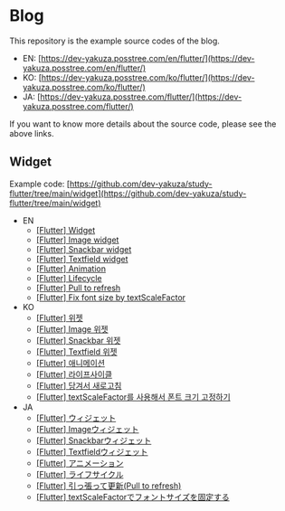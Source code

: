 # Blog

This repository is the example source codes of the blog.

- EN: [https://dev-yakuza.posstree.com/en/flutter/](https://dev-yakuza.posstree.com/en/flutter/)
- KO: [https://dev-yakuza.posstree.com/ko/flutter/](https://dev-yakuza.posstree.com/ko/flutter/)
- JA: [https://dev-yakuza.posstree.com/flutter/](https://dev-yakuza.posstree.com/flutter/)

If you want to know more details about the source code, please see the above links.

## Widget

Example code: [https://github.com/dev-yakuza/study-flutter/tree/main/widget](https://github.com/dev-yakuza/study-flutter/tree/main/widget)

- EN
  - [[Flutter] Widget](https://dev-yakuza.posstree.com/en/flutter/widget/)
  - [[Flutter] Image widget](https://dev-yakuza.posstree.com/en/flutter/widget/image/)
  - [[Flutter] Snackbar widget](https://dev-yakuza.posstree.com/en/flutter/widget/snackbar/)
  - [[Flutter] Textfield widget](https://dev-yakuza.posstree.com/en/flutter/widget/textfield/)
  - [[Flutter] Animation](https://dev-yakuza.posstree.com/en/flutter/widget/animated/)
  - [[Flutter] Lifecycle](https://dev-yakuza.posstree.com/en/flutter/widget/lifecycle/)
  - [[Flutter] Pull to refresh](https://dev-yakuza.posstree.com/en/flutter/widget/RefreshIndicator/)
  - [[Flutter] Fix font size by textScaleFactor](https://dev-yakuza.posstree.com/en/flutter/widget/textScaleFactor/)
- KO
  - [[Flutter] 위젯](https://dev-yakuza.posstree.com/ko/flutter/widget/)
  - [[Flutter] Image 위젯](https://dev-yakuza.posstree.com/ko/flutter/widget/image/)
  - [[Flutter] Snackbar 위젯](https://dev-yakuza.posstree.com/ko/flutter/widget/snackbar/)
  - [[Flutter] Textfield 위젯](https://dev-yakuza.posstree.com/ko/flutter/widget/textfield/)
  - [[Flutter] 애니메이션](https://dev-yakuza.posstree.com/ko/flutter/widget/animated/)
  - [[Flutter] 라이프사이클](https://dev-yakuza.posstree.com/ko/flutter/widget/lifecycle/)
  - [[Flutter] 당겨서 새로고침](https://dev-yakuza.posstree.com/ko/flutter/widget/RefreshIndicator/)
  - [[Flutter] textScaleFactor를 사용해서 폰트 크기 고정하기](https://dev-yakuza.posstree.com/ko/flutter/widget/textScaleFactor/)
- JA
  - [[Flutter] ウィジェット](https://dev-yakuza.posstree.com/flutter/widget/)
  - [[Flutter] Imageウィジェット](https://dev-yakuza.posstree.com/flutter/widget/image/)
  - [[Flutter] Snackbarウィジェット](https://dev-yakuza.posstree.com/flutter/widget/snackbar/)
  - [[Flutter] Textfieldウィジェット](https://dev-yakuza.posstree.com/flutter/widget/textfield/)
  - [[Flutter] アニメーション](https://dev-yakuza.posstree.com/flutter/widget/animated/)
  - [[Flutter] ライフサイクル](https://dev-yakuza.posstree.com/flutter/widget/lifecycle/)
  - [[Flutter] 引っ張って更新(Pull to refresh)](https://dev-yakuza.posstree.com/flutter/widget/RefreshIndicator/)
  - [[Flutter] textScaleFactorでフォントサイズを固定する](https://dev-yakuza.posstree.com/ko/flutter/widget/textScaleFactor/)
